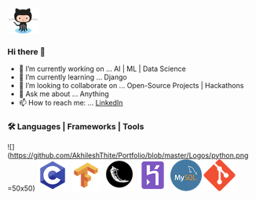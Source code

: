 ![](https://github.com/AkhileshThite/Portfolio/blob/master/Logos/octocat.png)
### Hi there 👋

- 🔭 I’m currently working on ... AI | ML | Data Science
- 🌱 I’m currently learning ... Django
- 🔗 I’m looking to collaborate on ... Open-Source Projects | Hackathons
- 💬 Ask me about ... Anything
- 📫 How to reach me: ... [LinkedIn](https://www.linkedin.com/in/akhileshthite/)

### 🛠️ Languages | Frameworks | Tools
![](https://github.com/AkhileshThite/Portfolio/blob/master/Logos/python.png =50x50)
![](https://github.com/AkhileshThite/Portfolio/blob/master/Logos/c.png)
![](https://github.com/AkhileshThite/Portfolio/blob/master/Logos/tf.png)
![](https://github.com/AkhileshThite/Portfolio/blob/master/Logos/flask.png)
![](https://github.com/AkhileshThite/Portfolio/blob/master/Logos/heroku.png)
![](https://github.com/AkhileshThite/Portfolio/blob/master/Logos/mysql.png)
![](https://github.com/AkhileshThite/Portfolio/blob/master/Logos/git.png)


